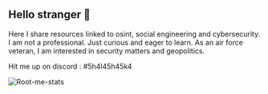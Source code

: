 ## Hello stranger 👋

Here I share resources linked to osint, social engineering and cybersecurity.
I am not a professional. Just curious and eager to learn.
As an air force veteran, I am interested in security matters and geopolitics.

Hit me up on discord : #5h4l45h45k4

![Root-me-stats](https://root-me-diff.vercel.app/rm-gh?nickname=5h4l45h45k4&style=midnight)
